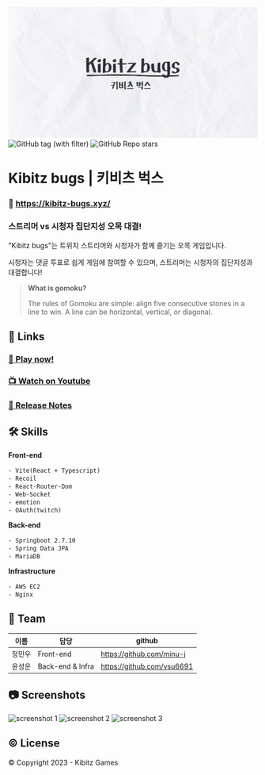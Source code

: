 ![cover image](./assets/coverImg.png)
![GitHub tag (with filter)](https://img.shields.io/github/v/tag/minu-j/kibitz-bugs?label=release)
![GitHub Repo stars](https://img.shields.io/github/stars/minu-j/kibitz-bugs)

# Kibitz bugs | 키비츠 벅스

### 🔗 https://kibitz-bugs.xyz/

### 스트리머 vs 시청자 집단지성 오목 대결!

"Kibitz bugs"는 트위치 스트리머와 시청자가 함께 즐기는 오목 게임입니다.

시청자는 댓글 투표로 쉽게 게임에 참여할 수 있으며, 스트리머는 시청자의 집단지성과 대결합니다!

> **What is gomoku?**
>
> The rules of Gomoku are simple: align five consecutive stones in a line to win. A line can be horizontal, vertical, or diagonal.

## 🔗 Links

### [🚀 Play now!](https://kibitz-bugs.xyz/)

### [📺 Watch on Youtube](https://www.youtube.com/playlist?list=PL5gs1D9-S_9g4hkd-Z14JvIV6zTFS3nZx)

### [📝 Release Notes](https://github.com/minu-j/kibitz-bugs/releases)

## 🛠️ Skills

**Front-end**

```
- Vite(React + Typescript)
- Recoil
- React-Router-Dom
- Web-Socket
- emotion
- OAuth(twitch)
```

**Back-end**

```
- Springboot 2.7.10
- Spring Data JPA
- MariaDB
```

**Infrastructure**

```
- AWS EC2
- Nginx
```

## 👥 Team

| 이름   | 담당             | github                     |
| ------ | ---------------- | -------------------------- |
| 정민우 | Front-end        | https://github.com/minu-j  |
| 윤성운 | Back-end & Infra | https://github.com/ysu6691 |

## 📷 Screenshots

![screenshot 1](./assets/screenshot1.png)
![screenshot 2](./assets/screenshot2.png)
![screenshot 3](./assets/screenshot3.png)

## ©️ License

© Copyright 2023 - Kibitz Games
